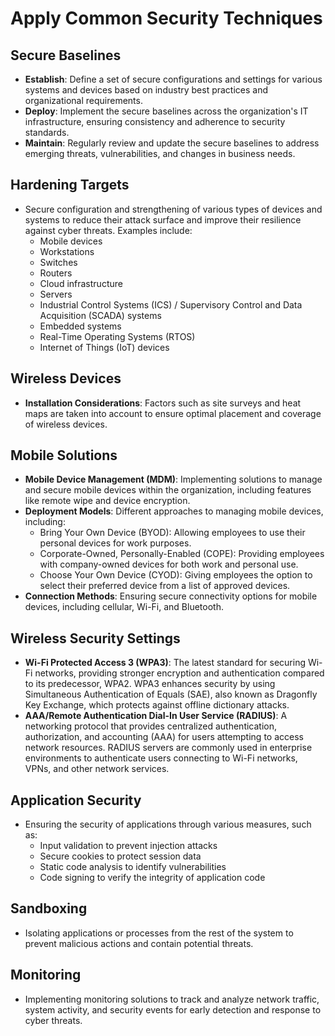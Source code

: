 # Apply Common Security Techniques

## Secure Baselines
- **Establish**: Define a set of secure configurations and settings for various systems and devices based on industry best practices and organizational requirements.
- **Deploy**: Implement the secure baselines across the organization's IT infrastructure, ensuring consistency and adherence to security standards.
- **Maintain**: Regularly review and update the secure baselines to address emerging threats, vulnerabilities, and changes in business needs.

## Hardening Targets
- Secure configuration and strengthening of various types of devices and systems to reduce their attack surface and improve their resilience against cyber threats. Examples include:
  - Mobile devices
  - Workstations
  - Switches
  - Routers
  - Cloud infrastructure
  - Servers
  - Industrial Control Systems (ICS) / Supervisory Control and Data Acquisition (SCADA) systems
  - Embedded systems
  - Real-Time Operating Systems (RTOS)
  - Internet of Things (IoT) devices

## Wireless Devices
- **Installation Considerations**: Factors such as site surveys and heat maps are taken into account to ensure optimal placement and coverage of wireless devices.

## Mobile Solutions
- **Mobile Device Management (MDM)**: Implementing solutions to manage and secure mobile devices within the organization, including features like remote wipe and device encryption.
- **Deployment Models**: Different approaches to managing mobile devices, including:
  - Bring Your Own Device (BYOD): Allowing employees to use their personal devices for work purposes.
  - Corporate-Owned, Personally-Enabled (COPE): Providing employees with company-owned devices for both work and personal use.
  - Choose Your Own Device (CYOD): Giving employees the option to select their preferred device from a list of approved devices.
- **Connection Methods**: Ensuring secure connectivity options for mobile devices, including cellular, Wi-Fi, and Bluetooth.

## Wireless Security Settings
- **Wi-Fi Protected Access 3 (WPA3)**: The latest standard for securing Wi-Fi networks, providing stronger encryption and authentication compared to its predecessor, WPA2. WPA3 enhances security by using Simultaneous Authentication of Equals (SAE), also known as Dragonfly Key Exchange, which protects against offline dictionary attacks.
- **AAA/Remote Authentication Dial-In User Service (RADIUS)**: A networking protocol that provides centralized authentication, authorization, and accounting (AAA) for users attempting to access network resources. RADIUS servers are commonly used in enterprise environments to authenticate users connecting to Wi-Fi networks, VPNs, and other network services.

## Application Security
- Ensuring the security of applications through various measures, such as:
  - Input validation to prevent injection attacks
  - Secure cookies to protect session data
  - Static code analysis to identify vulnerabilities
  - Code signing to verify the integrity of application code

## Sandboxing
- Isolating applications or processes from the rest of the system to prevent malicious actions and contain potential threats.

## Monitoring
- Implementing monitoring solutions to track and analyze network traffic, system activity, and security events for early detection and response to cyber threats.